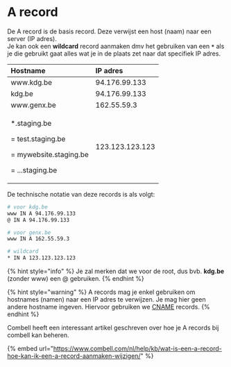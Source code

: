 # A record

De A record is de basis record. Deze verwijst een host \(naam\) naar een server \(IP adres\).  
Je kan ook een **wildcard** record aanmaken dmv het gebruiken van een **`*`** als je die gebruikt gaat alles wat je in de plaats zet naar dat specifiek IP adres.

<table>
  <thead>
    <tr>
      <th style="text-align:left">Hostname</th>
      <th style="text-align:left">IP adres</th>
    </tr>
  </thead>
  <tbody>
    <tr>
      <td style="text-align:left">www.kdg.be</td>
      <td style="text-align:left">94.176.99.133</td>
    </tr>
    <tr>
      <td style="text-align:left">kdg.be</td>
      <td style="text-align:left">94.176.99.133</td>
    </tr>
    <tr>
      <td style="text-align:left">www.genx.be</td>
      <td style="text-align:left">162.55.59.3</td>
    </tr>
    <tr>
      <td style="text-align:left">
        <p>*.staging.be</p>
        <p>= test.staging.be</p>
        <p>= mywebsite.staging.be</p>
        <p>= ...staging.be</p>
      </td>
      <td style="text-align:left">123.123.123.123</td>
    </tr>
  </tbody>
</table>

De technische notatie van deze records is als volgt:

```bash
# voor kdg.be
www IN A 94.176.99.133
@ IN A 94.176.99.133

# voor genx.be
www IN A 162.55.59.3

# wildcard
* IN A 123.123.123.123
```

{% hint style="info" %}
Je zal merken dat we voor de root, dus bvb. **kdg.be** \(zonder www\) een @ gebruiken.
{% endhint %}

{% hint style="warning" %}
A records mag je enkel gebruiken om hostnames \(namen\) naar een IP adres te verwijzen. Je mag hier geen andere hostname ingeven. Hiervoor gebruiken we [CNAME](cname-record.md) records.
{% endhint %}

Combell heeft een interessant artikel geschreven over hoe je A records bij combell kan beheren.

{% embed url="https://www.combell.com/nl/help/kb/wat-is-een-a-record-hoe-kan-ik-een-a-record-aanmaken-wijzigen/" %}

